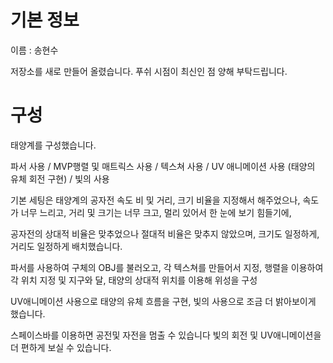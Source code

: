 # 기본 정보

이름 : 송현수

저장소를 새로 만들어 올렸습니다. 푸쉬 시점이 최신인 점 양해 부탁드립니다.

# 구성

태양계를 구성했습니다.

파서 사용 / MVP행렬 및 매트릭스 사용 / 텍스쳐 사용 / UV 애니메이션 사용 (태양의 유체 회전 구현) / 빛의 사용

기본 세팅은 태양계의 공자전 속도 비 및 거리, 크기 비율을 지정해서 해주었으나, 속도가 너무 느리고, 거리 및 크기는 너무 크고, 멀리 있어서 한 눈에 보기 힘들기에,

공자전의 상대적 비율은 맞추었으나 절대적 비율은 맞추지 않았으며, 크기도 일정하게, 거리도 일정하게 배치했습니다.

파서를 사용하여 구체의 OBJ를 불러오고, 각 텍스쳐를 만들어서 지정, 행렬을 이용하여 각 위치 지정 및 지구와 달, 태양의 상대적 위치를 이용해 위성을 구성

UV애니메이션 사용으로 태양의 유체 흐름을 구현, 빛의 사용으로 조금 더 밝아보이게 했습니다.

스페이스바를 이용하면 공전및 자전을 멈출 수 있습니다 빛의 회전 및 UV애니메이션을 더 편하게 보실 수 있습니다.

